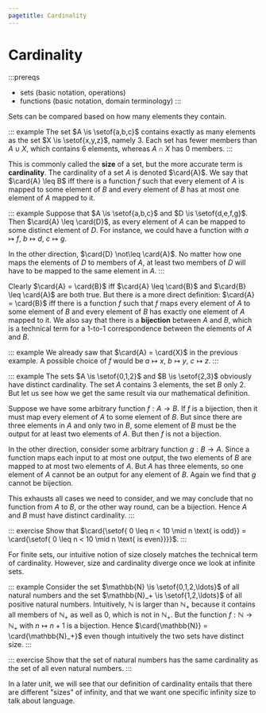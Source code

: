 ```yaml
---
pagetitle: Cardinality
---
```


# Cardinality

:::prereqs
- sets (basic notation, operations)
- functions (basic notation, domain terminology)
:::

Sets can be compared based on how many elements they contain.

::: example
The set $A \is \setof{a,b,c}$ contains exactly as many elements as the set $X \is \setof{x,y,z}$, namely $3$.
Each set has fewer members than $A \cup X$, which contains $6$ elements, whereas $A \cap X$ has $0$ members.
:::

This is commonly called the **size** of a set, but the more accurate term is **cardinality**.
The cardinality of a set $A$ is denoted $\card{A}$.
We say that $\card{A} \leq B$ iff there is a function $f$ such that every element of $A$ is mapped to some element of $B$ and every element of $B$ has at most one element of $A$ mapped to it.

::: example
Suppose that $A \is \setof{a,b,c}$ and $D \is \setof{d,e,f,g}$.
Then $\card{A} \leq \card{D}$, as every element of $A$ can be mapped to some distinct element of $D$.
For instance, we could have a function with
$a \mapsto f$,
$b \mapsto d$,
$c \mapsto g$.

In the other direction, $\card{D} \not\leq \card{A}$.
No matter how one maps the elements of $D$ to members of $A$, at least two members of $D$ will have to be mapped to the same element in $A$.
:::

Clearly $\card{A} = \card{B}$ iff $\card{A} \leq \card{B}$ and $\card{B} \leq \card{A}$ are both true.
But there is a more direct definition:
$\card{A} = \card{B}$ iff there is a function $f$ such that $f$ maps every element of $A$ to some element of $B$ and every element of $B$ has exactly one element of $A$ mapped to it.
We also say that there is a **bijection** between $A$ and $B$, which is a technical term for a 1-to-1 correspondence between the elements of $A$ and $B$.

::: example
We already saw that $\card{A} = \card{X}$ in the previous example.
A possible choice of $f$ would be
$a \mapsto x$,
$b \mapsto y$,
$c \mapsto z$.
:::

::: example
The sets $A \is \setof{0,1,2}$ and $B \is \setof{2,3}$ obviously have distinct cardinality.
The set $A$ contains 3 elements, the set $B$ only 2.
But let us see how we get the same result via our mathematical definition.

Suppose we have some arbitrary function $f: A \rightarrow B$.
If $f$ is a bijection, then it must map every element of $A$ to some element of $B$.
But since there are three elements in $A$ and only two in $B$, some element of $B$ must be the output for at least two elements of $A$.
But then $f$ is not a bijection.

In the other direction, consider some arbitrary function $g: B \rightarrow A$.
Since a function maps each input to at most one output, the two elements of $B$ are mapped to at most two elements of $A$.
But $A$ has three elements, so one element of $A$ cannot be an output for any element of $B$.
Again we find that $g$ cannot be bijection.

This exhausts all cases we need to consider, and we may conclude that no function from $A$ to $B$, or the other way round, can be a bijection.
Hence $A$ and $B$ must have distinct cardinality.
:::

::: exercise
Show that
$\card{\setof{ 0 \leq n < 10 \mid n \text{ is odd}} = \card{\setof{ 0 \leq n < 10 \mid n \text{ is even}}}}$.
:::

For finite sets, our intuitive notion of size closely matches the technical term of cardinality.
However, size and cardinality diverge once we look at infinite sets.

::: example
Consider the set $\mathbb{N} \is \setof{0,1,2,\ldots}$ of all natural numbers and the set $\mathbb{N}_+ \is \setof{1,2,\ldots}$ of all positive natural numbers.
Intuitively, $\mathbb{N}$ is larger than $\mathbb{N}_+$ because it contains all members of $\mathbb{N}_+$ as well as 0, which is not in $\mathbb{N}_+$.
But the function $f: \mathbb{N} \rightarrow \mathbb{N}_+$ with $n \mapsto n+1$ is a bijection.
Hence $\card{\mathbb{N}} = \card{\mathbb{N}_+}$ even though intuitively the two sets have distinct size.
:::

::: exercise
Show that the set of natural numbers has the same cardinality as the set of all even natural numbers.
:::

In a later unit, we will see that our definition of cardinality entails that there are different "sizes" of infinity, and that we want one specific infinity size to talk about language.
